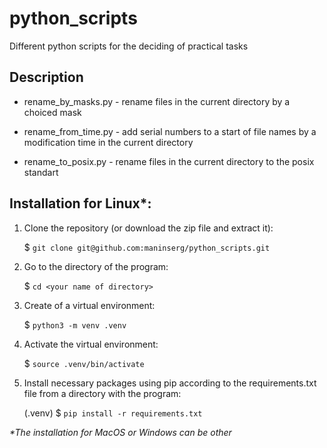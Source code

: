 # python_scripts

Different python scripts for the deciding of practical tasks


## Description

- rename_by_masks.py - rename files in the current directory by a choiced mask

- rename_from_time.py - add serial numbers to a start of file names by a modification time in the current directory

- rename_to_posix.py - rename files in the current directory to the posix standart


## Installation for Linux*:

1. Clone the repository (or download the zip file and extract it):

    $ `git clone git@github.com:maninserg/python_scripts.git`
    
2. Go to the directory of the program:
   
    $ `cd <your name of directory>`

2. Create of a virtual environment:

    $ `python3 -m venv .venv`
    
3. Activate the virtual environment:

    $ `source .venv/bin/activate`

3. Install necessary packages using pip according to the requirements.txt file from a directory with the program:

    (.venv) $ `pip install -r requirements.txt`

<i>*The installation for MacOS or Windows can be other</i>
